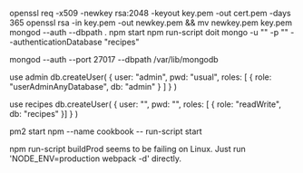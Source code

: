 openssl req -x509 -newkey rsa:2048 -keyout key.pem -out cert.pem -days 365
openssl rsa -in key.pem -out newkey.pem && mv newkey.pem key.pem
mongod --auth --dbpath .
npm start
npm run-script doit
mongo -u "" -p "" --authenticationDatabase "recipes"

mongod --auth --port 27017 --dbpath /var/lib/mongodb

use admin
db.createUser(
  {
    user: "admin",
    pwd: "usual",
    roles: [ { role: "userAdminAnyDatabase", db: "admin" } ]
  }
)

use recipes
db.createUser(
  {
    user: "",
    pwd: "",
    roles: [ { role: "readWrite", db: "recipes" }]
  }
)

pm2 start npm --name cookbook -- run-script start

npm run-script buildProd seems to be failing on Linux. Just run 'NODE_ENV=production webpack -d' directly.
